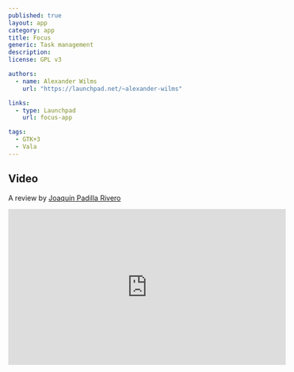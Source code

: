 ```yaml
---
published: true
layout: app
category: app
title: Focus
generic: Task management
description:
license: GPL v3

authors: 
  - name: Alexander Wilms
    url: "https://launchpad.net/~alexander-wilms"

links:
  - type: Launchpad
    url: focus-app

tags: 
  - GTK+3
  - Vala
---
```

## Video
A review by [Joaquín Padilla Rivero](https://www.youtube.com/channel/UC_im4PuM9ViTNjaUf2cXmgg)

<iframe width="560" height="315" src="https://www.youtube.com/embed/QnO6P9IUkiU" frameborder="0" allowfullscreen></iframe>
